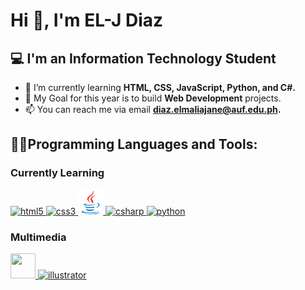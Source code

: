 # Hi 👋, I'm EL-J Diaz
## 💻 I'm an Information Technology Student

- 🌱 I’m currently learning **HTML, CSS, JavaScript, Python, and C#.**
- 🔭 My Goal for this year is to build **Web Development** projects.
- 📫 You can reach me via email **diaz.elmaliajane@auf.edu.ph.**

## 👩‍💻Programming Languages and Tools:
### Currently Learning
<p align="left"> 
  <a href="https://www.w3.org/html/" target="_blank" rel="noreferrer"> <img src="https://vectorwiki.com/images/7Gvnx__html5.svg" alt="html5" width="40" height="40"/> 
  </a> 
  <a href="https://www.w3schools.com/css/" target="_blank" rel="noreferrer"> <img src="https://upload.wikimedia.org/wikipedia/commons/d/d5/CSS3_logo_and_wordmark.svg" alt="css3" width="40" height="40"/> 
  </a> 
  <a href="https://www.java.com" target="_blank" rel="noreferrer"> <img src="https://raw.githubusercontent.com/devicons/devicon/master/icons/java/java-original.svg" alt="java" width="40" height="40"/> 
  </a> 
  <a href="https://www.w3schools.com/cs/" target="_blank" rel="noreferrer"> <img src="https://vectorwiki.com/images/qsXFI__c.svg" alt="csharp"  width="40" height="40"/> 
  </a> 
  <a href="https://www.python.org" target="_blank" rel="noreferrer"> <img src="https://vectorwiki.com/images/6QLCw__python.svg" alt="python" width="40" height="40"/> 
  </a> 
</p>

### Multimedia
<p align="left"> 
  <a href="https://www.photoshop.com/en" target="_blank" rel="noreferrer"> <img src="https://vectorwiki.com/images/IqKa8__adobe-photoshop.svg" width="40" height="40"/> 
  </a> 
   <a href="https://www.adobe.com/in/products/illustrator.html" target="_blank" rel="noreferrer"> <img src="https://vectorwiki.com/images/gOzyY__adobe-illustrator-cc-icon.svg" alt="illustrator" width="40" height="40"/> 
   </a> 
  </p>

